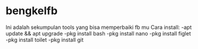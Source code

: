 # bengkelfb
Ini adalah sekumpulan tools yang bisa memperbaiki fb mu
Cara install:
-apt update && apt upgrade
-pkg install bash
-pkg install nano
-pkg install figlet
-pkg install toilet
-pkg install git

